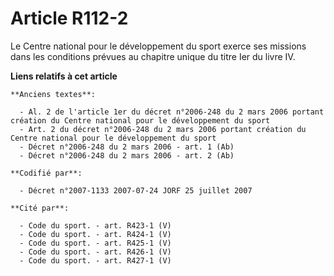 # Article R112-2

Le Centre national pour le développement du sport exerce ses missions dans les conditions prévues au chapitre unique du titre
Ier du livre IV.

**Liens relatifs à cet article**

	**Anciens textes**:

	  - Al. 2 de l'article 1er du décret n°2006-248 du 2 mars 2006 portant création du Centre national pour le développement du sport
	  - Art. 2 du décret n°2006-248 du 2 mars 2006 portant création du Centre national pour le développement du sport
	  - Décret n°2006-248 du 2 mars 2006 - art. 1 (Ab)
	  - Décret n°2006-248 du 2 mars 2006 - art. 2 (Ab)

	**Codifié par**:

	  - Décret n°2007-1133 2007-07-24 JORF 25 juillet 2007

	**Cité par**:

	  - Code du sport. - art. R423-1 (V)
	  - Code du sport. - art. R424-1 (V)
	  - Code du sport. - art. R425-1 (V)
	  - Code du sport. - art. R426-1 (V)
	  - Code du sport. - art. R427-1 (V)
